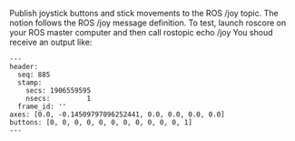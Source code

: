 Publish joystick buttons and stick movements to the ROS /joy topic. 
The notion follows the ROS /joy message definition.
To test, launch roscore on your ROS master computer and then call rostopic echo /joy
You shoud receive an output like:
```
---
header: 
  seq: 885
  stamp: 
    secs: 1906559595
    nsecs:         1
  frame_id: ''
axes: [0.0, -0.14509797096252441, 0.0, 0.0, 0.0, 0.0]
buttons: [0, 0, 0, 0, 0, 0, 0, 0, 0, 0, 0, 1]
---
```
